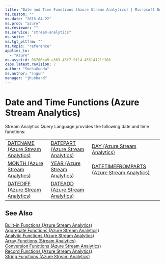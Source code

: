 ```yaml
---
title: "Date and Time Functions (Azure Stream Analytics) | Microsoft Docs"
ms.custom: ""
ms.date: "2016-04-22"
ms.prod: "azure"
ms.reviewer: ""
ms.service: "stream-analytics"
ms.suite: ""
ms.tgt_pltfrm: ""
ms.topic: "reference"
applies_to: 
  - "Azure"
ms.assetid: 06786ca9-a363-45f7-9f14-45614121f100
caps.latest.revision: 7
author: "SnehaGunda"
ms.author: "sngun"
manager: "jhubbard"
---
```

# Date and Time Functions (Azure Stream Analytics)
  Stream Analytics Query Language provides the following date and time functions:  
  
||||  
|-|-|-|  
|[DATENAME &#40;Azure Stream Analytics&#41;](datename-azure-stream-analytics.md)|[DATEPART &#40;Azure Stream Analytics&#41;](datepart-azure-stream-analytics.md)|[DAY &#40;Azure Stream Analytics&#41;](day-azure-stream-analytics.md)|  
|[MONTH &#40;Azure Stream Analytics&#41;](month-azure-stream-analytics.md)|[YEAR &#40;Azure Stream Analytics&#41;](year-azure-stream-analytics.md)|[DATETIMEFROMPARTS &#40;Azure Stream Analytics&#41;](datetimefromparts-azure-stream-analytics.md)|  
|[DATEDIFF &#40;Azure Stream Analytics&#41;](datediff-azure-stream-analytics.md)|[DATEADD &#40;Azure Stream Analytics&#41;](dateadd-azure-stream-analytics.md)||  
  
## See Also  
 [Built-in Functions &#40;Azure Stream Analytics&#41;](built-in-functions-azure-stream-analytics.md)   
 [Aggregate Functions &#40;Azure Stream Analytics&#41;](aggregate-functions-azure-stream-analytics.md)   
 [Analytic Functions &#40;Azure Stream Analytics&#41;](analytic-functions-azure-stream-analytics.md)   
 [Array Functions &#40;Stream Analytics&#41;](array-functions-stream-analytics.md)   
 [Conversion Functions &#40;Azure Stream Analytics&#41;](conversion-functions-azure-stream-analytics.md)   
 [Record Functions &#40;Azure Stream Analytics&#41;](record-functions-azure-stream-analytics.md)   
 [String Functions &#40;Azure Stream Analytics&#41;](string-functions-azure-stream-analytics.md)  
  
  